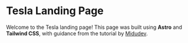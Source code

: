 # Tesla Landing Page

Welcome to the Tesla landing page! This page was built using **Astro** and **Tailwind CSS**, with guidance from the tutorial by [Midudev](https://github.com/midudev).
